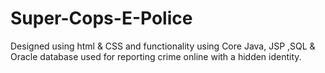 # Super-Cops-E-Police
Designed using html &amp; CSS and functionality using Core Java, JSP ,SQL &amp; Oracle database used for reporting crime online with a hidden identity.
